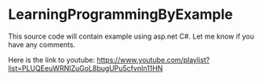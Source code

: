 # LearningProgrammingByExample
This source code will contain example using asp.net C#.  Let me know if you have any comments.

Here is the link to youtube: https://www.youtube.com/playlist?list=PLUQEeuWRNIZuGoL8bugUPu5cfvnIn11HN
